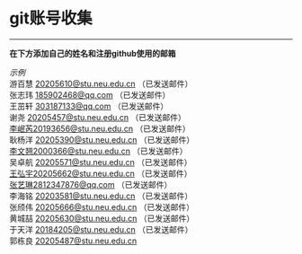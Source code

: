 # git账号收集
***
**在下方添加自己的姓名和注册github使用的邮箱**

*示例*   
游百慧 20205610@stu.neu.edu.cn  （已发送邮件）  
张志玮 185902468@qq.com  （已发送邮件）  
王茁轩 303187133@qq.com  （已发送邮件）  
谢尧 20205457@stu.neu.edu.cn  （已发送邮件）  
李岷芮20193656@stu.neu.edu.cn  （已发送邮件）  
耿杨洋 20205390@stu.neu.edu.cn  （已发送邮件）  
李文翘2000366@stu.neu.edu.cn  （已发送邮件）  
吴卓航 20205571@stu.neu.edu.cn  （已发送邮件）  
王弘宇20205662@stu.neu.edu.cn  （已发送邮件）  
张艺琳2812347876@qq.com  （已发送邮件）  
李海铭 20203581@stu.neu.edu.cn  （已发送邮件）  
张颀伟 20205666@stu.neu.edu.cn  （已发送邮件）  
黄城喆 20205630@stu.neu.edu.cn  （已发送邮件）  
于天洋 20184205@stu.neu.edu.cn  （已发送邮件）  
郭栋良 20205487@stu.neu.edu.cn  


